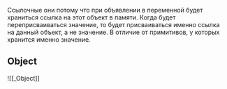 Ссылочные они потому что при объявлении в переменной будет храниться ссылка на этот объект в памяти. Когда будет переприсваиваться значение, то будет присваиваться именно ссылка на данный объект, а не значение. В отличие от примитивов, у которых хранится именно значение.

## Object
![[_Object]]